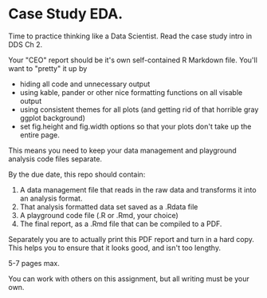 # Case Study EDA. 

Time to practice thinking like a Data Scientist. 
Read the case study intro in DDS Ch 2. 

Your "CEO" report should be it's own self-contained R Markdown file. 
You'll want to "pretty" it up by 
- hiding all code and unnecessary output
- using kable, pander or other nice formatting functions on all visable output
- using consistent themes for all plots (and getting rid of that horrible gray ggplot background)
- set fig.height and fig.width options so that your plots don't take up the entire page. 

This means you need to keep your data management and playground analysis code files separate. 

By the due date, this repo should contain: 

1. A data management file that reads in the raw data and transforms it into an analysis format. 
2. That analysis formatted data set saved as a .Rdata file
3. A playground code file (.R or .Rmd, your choice)
4. The final report, as a .Rmd file that can be compiled to a PDF. 

Separately you are to actually print this PDF report and turn in a hard copy. 
This helps you to ensure that it looks good, and isn't too lengthy.

5-7 pages max. 

You can work with others on this assignment, but all writing must be your own. 
